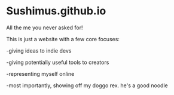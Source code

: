 # Sushimus.github.io
All the me you never asked for!

This is just a website with a few core focuses:

-giving ideas to indie devs

-giving potentially useful tools to creators

-representing myself online

-most importantly, showing off my doggo rex. he's a good noodle
